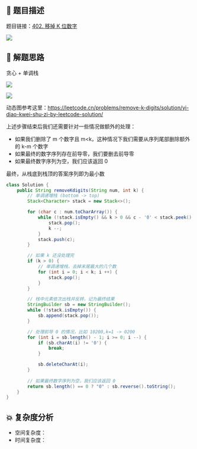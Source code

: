 ## 📃 题目描述

题目链接：[402. 移掉 K 位数字](https://leetcode.cn/problems/remove-k-digits/)

![](https://cs-wiki.oss-cn-shanghai.aliyuncs.com/img/image-20220810131148083.png)

## 🔔 解题思路

贪心 + 单调栈

![](https://cs-wiki.oss-cn-shanghai.aliyuncs.com/img/image-20220810131234727.png)

![](https://cs-wiki.oss-cn-shanghai.aliyuncs.com/img/image-20220810131250824.png)

动态图参考这里：https://leetcode.cn/problems/remove-k-digits/solution/yi-diao-kwei-shu-zi-by-leetcode-solution/

上述步骤结束后我们还需要针对一些情况做额外的处理：

- 如果我们删除了 m 个数字且 m<k，这种情况下我们需要从序列尾部删除额外的 k-m 个数字
- 如果最终的数字序列存在前导零，我们要删去前导零
- 如果最终数字序列为空，我们应该返回 0

最终，从栈底到栈顶的答案序列即为最小数


```java
class Solution {
    public String removeKdigits(String num, int k) {
        // 单调递增栈 (bottom -> top)
        Stack<Character> stack = new Stack<>();

        for (char c : num.toCharArray()) {
            while (!stack.isEmpty() && k > 0 && c - '0' < stack.peek() - '0') {
                stack.pop();
                k --;
            }
            stack.push(c);
        }

        // 如果 k 还没处理完
        if (k > 0) {
            // 单调递增栈，去掉末尾最大的几个数
            for (int i = 0; i < k; i ++) {
                stack.pop();
            }
        }

        // 栈中元素依次出栈并反转，记为最终结果
        StringBuilder sb = new StringBuilder();
        while (!stack.isEmpty()) {
            sb.append(stack.pop());
        }

        // 处理前导 0 的情况，比如 10200,k=1 -> 0200
        for (int i = sb.length() - 1; i >= 0; i --) {
            if (sb.charAt(i) != '0') {
                break;
            }

            sb.deleteCharAt(i);
        }
		
        // 如果最终数字序列为空，我们应该返回 0
        return sb.length() == 0 ? "0" : sb.reverse().toString();
    }
}
```

## 💥 复杂度分析

- 空间复杂度：
- 时间复杂度：

